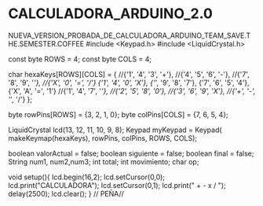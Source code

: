 # CALCULADORA_ARDUINO_2.0
NUEVA_VERSION_PROBADA_DE_CALCULADORA_ARDUINO_TEAM_SAVE.THE.SEMESTER.COFFEE
#include <Keypad.h>
#include <LiquidCrystal.h>

const byte ROWS = 4;
const byte COLS = 4;

char hexaKeys[ROWS][COLS] = {
//{'1', '4', '3', '+'},
//{'4', '5', '6', '-'},
//{'7', '8', '9', '*'},
//{'X', '0', '=', '/'}
{'1', '4', '0', 'X'},
{'*', '9', '8', '7'},
{'7', '6', '5', '4'},
{'X', 'A', '=', '1'}
//{'1', '4', '7', '*'},
//{'2', '5', '8', '0'},
//{'3', '6', '9', 'X'},
//{'+', '-', '*', '/'}
};

byte rowPins[ROWS] = {3, 2, 1, 0};
byte colPins[COLS] = {7, 6, 5, 4};

LiquidCrystal lcd(13, 12, 11, 10, 9, 8);
Keypad myKeypad = Keypad( makeKeymap(hexaKeys), rowPins, colPins, ROWS, COLS); 

boolean valorActual = false;
boolean siguiente = false;
boolean final = false;
String num1, num2,num3;
int total;
int movimiento;
char op;

void setup(){
    lcd.begin(16,2);
    lcd.setCursor(0,0);
    lcd.print("CALCULADORA");
    lcd.setCursor(0,1);
    lcd.print("  + - x /  ");
    delay(2500);
    lcd.clear();
}
// PEÑA//
